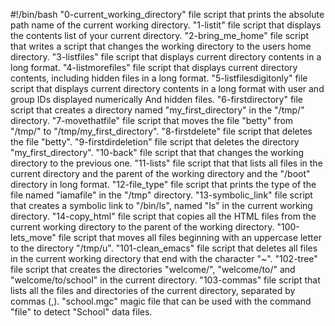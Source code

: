 #!/bin/bash
"0-current_working_directory" file script that prints the absolute path name of the current working directory.
"1-listit" file script that displays the contents list of your current directory.
"2-bring_me_home" file script that writes a script that changes the working directory to the users home directory.
"3-listfiles" file script that displays current directory contents in a long format.
"4-listmorefiles" file script that displays current directory contents, including hidden files in a long format.
"5-listfilesdigitonly" file script that displays current directory contents in a long format with user and group IDs displayed numerically And hidden files.
"6-firstdirectory" file script that creates a directory named "my_first_directory" in the "/tmp/" directory.
"7-movethatfile" file script that moves the file "betty" from "/tmp/" to "/tmp/my_first_directory".
"8-firstdelete" file script that deletes the file "betty".
"9-firstdirdeletion" file script that deletes the directory "my_first_directory".
"10-back" file script that that changes the working directory to the previous one.
"11-lists" file script that that lists all files in the current directory and the parent of the working directory and the "/boot" directory in long format.
"12-file_type" file script that prints the type of the file named "iamafile" in the "/tmp" directory.
"13-symbolic_link" file script that creates a symbolic link to "/bin/ls", named "ls" in the current working directory.
"14-copy_html" file script that copies all the HTML files from the current working directory to the parent of the working directory.
"100-lets_move" file script that moves all files beginning with an uppercase letter to the directory "/tmp/u".
"101-clean_emacs" file script that deletes all files in the current working directory that end with the character "~".
"102-tree" file script that creates the directories "welcome/", "welcome/to/" and "welcome/to/school" in the current directory.
"103-commas" file script that lists all the files and directories of the current directory, separated by commas (,).
"school.mgc" magic file that can be used with the command "file" to detect "School" data files.
